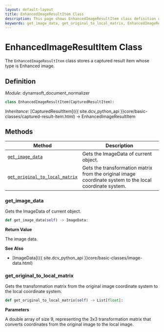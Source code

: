```yaml
---
layout: default-layout
title: EnhancedImageResultItem Class
description: This page shows EnhancedImageResultItem class definition of Dynamsoft Document Normalizer SDK Python Edition.
keywords: get_image_data, get_original_to_local_matrix, EnhancedImageResultItem, api reference
---
```


# EnhancedImageResultItem Class

The `EnhancedImageResultItem` class stores a captured result item whose type is Enhanced image.

## Definition

*Module:* dynamsoft_document_normalizer

```python
class EnhancedImageResultItem(CapturedResultItem):
```

*Inheritance:* [CapturedResultItem]({{ site.dcv_python_api }}core/basic-classes/captured-result-item.html) -> EnhancedImageResultItem

## Methods

| Method | Description |
|--------|-------------|
| [`get_image_data`](#get_image_data) | Gets the ImageData of current object. |
| [`get_original_to_local_matrix`](get_original_to_local_matrix) | Gets the transformation matrix from the original image coordinate system to the local coordinate system. |

### get_image_data

Gets the ImageData of current object.

```python
def get_image_data(self) -> ImageData: 
```

**Return Value**

The image data.

**See Also**

* [ImageData]({{ site.dcv_python_api }}core/basic-classes/image-data.html)

### get_original_to_local_matrix

Gets the transformation matrix from the original image coordinate system to the local coordinate system.

```python
def get_original_to_local_matrix(self) -> List[float]:
```

**Parameters**

A double array of size 9, representing the 3x3 transformation matrix that converts coordinates from the original image to the local image.